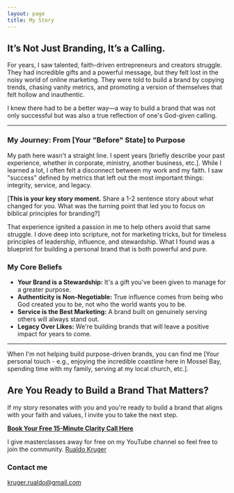 ```yaml
---
layout: page
title: My Story
---
```


## It’s Not Just Branding, It’s a Calling.

For years, I saw talented, faith-driven entrepreneurs and creators struggle. They had incredible gifts and a powerful message, but they felt lost in the noisy world of online marketing. They were told to build a brand by copying trends, chasing vanity metrics, and promoting a version of themselves that felt hollow and inauthentic.

I knew there had to be a better way—a way to build a brand that was not only successful but was also a true reflection of one's God-given calling.

---

### My Journey: From [Your "Before" State] to Purpose

My path here wasn't a straight line. I spent years [briefly describe your past experience, whether in corporate, ministry, another business, etc.]. While I learned a lot, I often felt a disconnect between my work and my faith. I saw "success" defined by metrics that left out the most important things: integrity, service, and legacy.

[**This is your key story moment.** Share a 1-2 sentence story about what changed for you. What was the turning point that led you to focus on biblical principles for branding?]

That experience ignited a passion in me to help others avoid that same struggle. I dove deep into scripture, not for marketing tricks, but for timeless principles of leadership, influence, and stewardship. What I found was a blueprint for building a personal brand that is both powerful and pure.

### My Core Beliefs

* **Your Brand is a Stewardship:** It's a gift you've been given to manage for a greater purpose.
* **Authenticity is Non-Negotiable:** True influence comes from being who God created you to be, not who the world wants you to be.
* **Service is the Best Marketing:** A brand built on genuinely serving others will always stand out.
* **Legacy Over Likes:** We're building brands that will leave a positive impact for years to come.

---

When I'm not helping build purpose-driven brands, you can find me [Your personal touch - e.g., enjoying the incredible coastline here in Mossel Bay, spending time with my family, serving at my local church, etc.].

## Are You Ready to Build a Brand That Matters?

If my story resonates with you and you're ready to build a brand that aligns with your faith and values, I invite you to take the next step.

**[Book Your Free 15-Minute Clarity Call Here](https://calendly.com/your-link)**

I give masterclasses away for free on my YouTube channel so feel free to join the community. [Rualdo Kruger](https://www.youtube.com/@Rualdo_Kruger)

### Contact me

[kruger.rualdo@gmail.com](mailto:kruger.rualdo@gmail.com)
